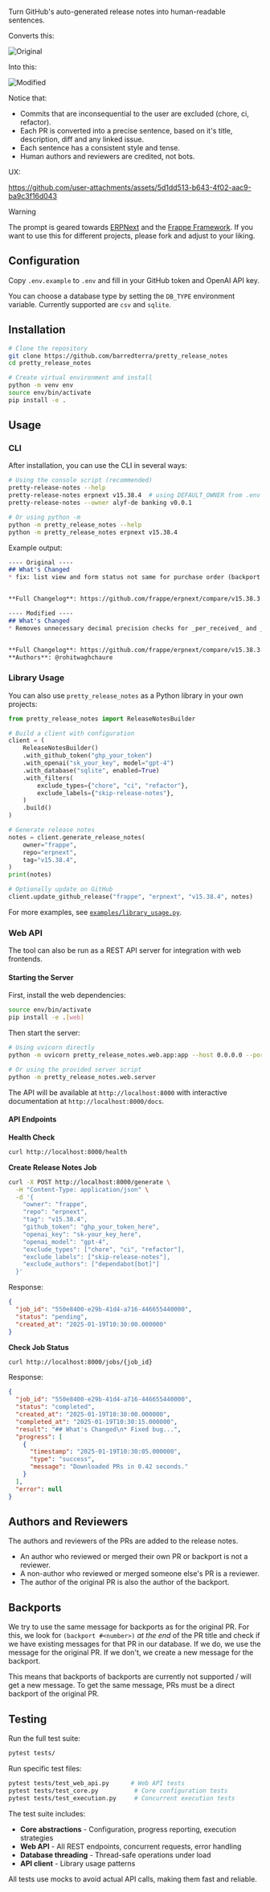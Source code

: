 Turn GitHub's auto-generated release notes into human-readable sentences.

Converts this:

![Original](img/original.png)

Into this:

![Modified](img/modified.png)

Notice that:

- Commits that are inconsequential to the user are excluded (chore, ci, refactor).
- Each PR is converted into a precise sentence, based on it's title, description, diff and any linked issue.
- Each sentence has a consistent style and tense.
- Human authors and reviewers are credited, not bots.

UX:

https://github.com/user-attachments/assets/5d1dd513-b643-4f02-aac9-ba9c3f16d043


> [!WARNING]
> The prompt is geared towards [ERPNext](https://github.com/frappe/erpnext) and the [Frappe Framework](https://github.com/frappe/frappe). If you want to use this for different projects, please fork and adjust to your liking.

## Configuration

Copy `.env.example` to `.env` and fill in your GitHub token and OpenAI API key.

You can choose a database type by setting the `DB_TYPE` environment variable. Currently supported are `csv` and `sqlite`.

## Installation

```bash
# Clone the repository
git clone https://github.com/barredterra/pretty_release_notes
cd pretty_release_notes

# Create virtual environment and install
python -m venv env
source env/bin/activate
pip install -e .
```

## Usage

### CLI

After installation, you can use the CLI in several ways:

```bash
# Using the console script (recommended)
pretty-release-notes --help
pretty-release-notes erpnext v15.38.4  # using DEFAULT_OWNER from .env
pretty-release-notes --owner alyf-de banking v0.0.1

# Or using python -m
python -m pretty_release_notes --help
python -m pretty_release_notes erpnext v15.38.4
```

Example output:

```markdown
---- Original ----
## What's Changed
* fix: list view and form status not same for purchase order (backport #43690) (backport #43692) by @mergify in https://github.com/frappe/erpnext/pull/43706


**Full Changelog**: https://github.com/frappe/erpnext/compare/v15.38.3...v15.38.4

---- Modified ----
## What's Changed
* Removes unnecessary decimal precision checks for _per_received_ and _per_billed_ fields in **Purchase Order**, so the list view status and form status remain consistent. https://github.com/frappe/erpnext/pull/43706


**Full Changelog**: https://github.com/frappe/erpnext/compare/v15.38.3...v15.38.4
**Authors**: @rohitwaghchaure
```

### Library Usage

You can also use `pretty_release_notes` as a Python library in your own projects:

```python
from pretty_release_notes import ReleaseNotesBuilder

# Build a client with configuration
client = (
    ReleaseNotesBuilder()
    .with_github_token("ghp_your_token")
    .with_openai("sk_your_key", model="gpt-4")
    .with_database("sqlite", enabled=True)
    .with_filters(
        exclude_types={"chore", "ci", "refactor"},
        exclude_labels={"skip-release-notes"},
    )
    .build()
)

# Generate release notes
notes = client.generate_release_notes(
    owner="frappe",
    repo="erpnext",
    tag="v15.38.4",
)
print(notes)

# Optionally update on GitHub
client.update_github_release("frappe", "erpnext", "v15.38.4", notes)
```

For more examples, see [`examples/library_usage.py`](examples/library_usage.py).

### Web API

The tool can also be run as a REST API server for integration with web frontends.

#### Starting the Server

First, install the web dependencies:

```bash
source env/bin/activate
pip install -e .[web]
```

Then start the server:

```bash
# Using uvicorn directly
python -m uvicorn pretty_release_notes.web.app:app --host 0.0.0.0 --port 8000

# Or using the provided server script
python -m pretty_release_notes.web.server
```

The API will be available at `http://localhost:8000` with interactive documentation at `http://localhost:8000/docs`.

#### API Endpoints

**Health Check**
```bash
curl http://localhost:8000/health
```

**Create Release Notes Job**
```bash
curl -X POST http://localhost:8000/generate \
  -H "Content-Type: application/json" \
  -d '{
    "owner": "frappe",
    "repo": "erpnext",
    "tag": "v15.38.4",
    "github_token": "ghp_your_token_here",
    "openai_key": "sk-your_key_here",
    "openai_model": "gpt-4",
    "exclude_types": ["chore", "ci", "refactor"],
    "exclude_labels": ["skip-release-notes"],
    "exclude_authors": ["dependabot[bot]"]
  }'
```

Response:
```json
{
  "job_id": "550e8400-e29b-41d4-a716-446655440000",
  "status": "pending",
  "created_at": "2025-01-19T10:30:00.000000"
}
```

**Check Job Status**
```bash
curl http://localhost:8000/jobs/{job_id}
```

Response:
```json
{
  "job_id": "550e8400-e29b-41d4-a716-446655440000",
  "status": "completed",
  "created_at": "2025-01-19T10:30:00.000000",
  "completed_at": "2025-01-19T10:30:15.000000",
  "result": "## What's Changed\n* Fixed bug...",
  "progress": [
    {
      "timestamp": "2025-01-19T10:30:05.000000",
      "type": "success",
      "message": "Downloaded PRs in 0.42 seconds."
    }
  ],
  "error": null
}
```

## Authors and Reviewers

The authors and reviewers of the PRs are added to the release notes.

- An author who reviewed or merged their own PR or backport is not a reviewer.
- A non-author who reviewed or merged someone else's PR is a reviewer.
- The author of the original PR is also the author of the backport.

## Backports

We try to use the same message for backports as for the original PR. For this, we look for `(backport #<number>)` _at the end_ of the PR title and check if we have existing messages for that PR in our database. If we do, we use the message for the original PR. If we don't, we create a new message for the backport.

This means that backports of backports are currently not supported / will get a new message. To get the same message, PRs must be a direct backport of the original PR.

## Testing

Run the full test suite:

```bash
pytest tests/
```

Run specific test files:

```bash
pytest tests/test_web_api.py      # Web API tests
pytest tests/test_core.py          # Core configuration tests
pytest tests/test_execution.py     # Concurrent execution tests
```

The test suite includes:
- **Core abstractions** - Configuration, progress reporting, execution strategies
- **Web API** - All REST endpoints, concurrent requests, error handling
- **Database threading** - Thread-safe operations under load
- **API client** - Library usage patterns

All tests use mocks to avoid actual API calls, making them fast and reliable.
